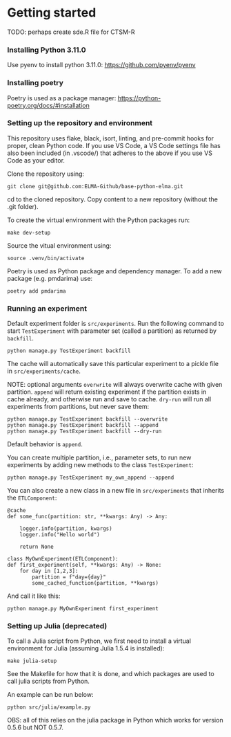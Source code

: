 # Getting started

TODO: perhaps create sde.R file for CTSM-R

### Installing Python 3.11.0
Use pyenv to install python 3.11.0: https://github.com/pyenv/pyenv

### Installing poetry
Poetry is used as a package manager: https://python-poetry.org/docs/#installation

### Setting up the repository and environment

This repository uses flake, black, isort, linting, and pre-commit hooks for proper, clean Python code. If you use VS Code, a VS Code settings file has also been included (in .vscode/) that adheres to the above if you use VS Code as your editor.

Clone the repository using:

    git clone git@github.com:ELMA-Github/base-python-elma.git

cd to the cloned repository. Copy content to a new repository (without the .git folder).

To create the virtual environment with the Python packages run:

    make dev-setup

Source the vitual environment using:

    source .venv/bin/activate

Poetry is used as Python package and dependency manager. To add a new package (e.g. pmdarima) use:

    poetry add pmdarima


### Running an experiment

Default experiment folder is `src/experiments`. Run the following command to start `TestExperiment` with parameter set (called a partition) as returned by `backfill`.

    python manage.py TestExperiment backfill

The cache will automatically save this particular experiment to a pickle file in `src/experiments/cache`.

NOTE: optional arguments `overwrite` will always overwrite cache with given partition. `append` will return existing experiment if the partition exists in cache already, and otherwise run and save to cache. `dry-run` will run all experiments from partitions, but never save them:

    python manage.py TestExperiment backfill --overwrite
    python manage.py TestExperiment backfill --append
    python manage.py TestExperiment backfill --dry-run

Default behavior is `append`.

You can create multiple partition, i.e., parameter sets, to run new experiments by adding new methods to the class `TestExperiment`:

    python manage.py TestExperiment my_own_append --append

You can also create a new class in a new file in `src/experiments` that inherits the `ETLComponent`:

    @cache
    def some_func(partition: str, **kwargs: Any) -> Any:

        logger.info(partition, kwargs)
        logger.info("Hello world")

        return None

    class MyOwnExperiment(ETLComponent):
    def first_experiment(self, **kwargs: Any) -> None:
        for day in [1,2,3]:
            partition = f"day={day}"
            some_cached_function(partition, **kwargs)

And call it like this:

    python manage.py MyOwnExperiment first_experiment

### Setting up Julia (deprecated)

To call a Julia script from Python, we first need to install a virtual environment for Julia (assuming Julia 1.5.4 is installed):

    make julia-setup

See the Makefile for how that it is done, and which packages are used to call julia scripts from Python.

An example can be run below:

    python src/julia/example.py

OBS: all of this relies on the julia package in Python which works for version 0.5.6 but NOT 0.5.7.
